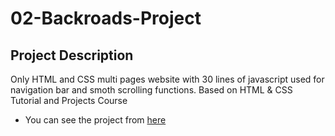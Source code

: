 # 02-Backroads-Project
##  Project Description
  Only HTML and CSS multi pages website with 30 lines of javascript used for navigation bar and smoth scrolling functions. Based on HTML & CSS Tutorial and Projects Course
  - You can see the project from [here](https://effervescent-gumdrop-29a18c.netlify.app/) 
